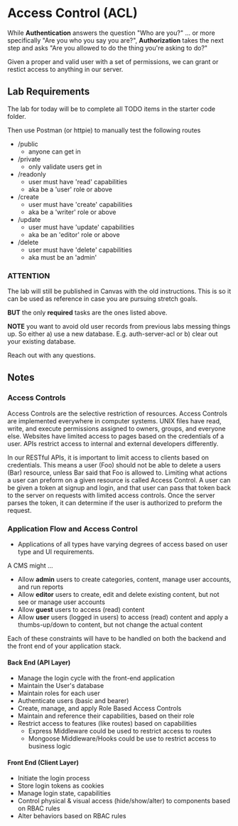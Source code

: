 # Access Control (ACL)

While **Authentication** answers the question "Who are you?" ... or more specifically "Are you who you say you are?", **Authorization** takes the next step and asks "Are you allowed to do the thing you're asking to do?"

Given a proper and valid user with a set of permissions, we can grant or restict access to anything in our server.

## Lab Requirements

The lab for today will be to complete all TODO items in the starter code folder.

Then use Postman (or httpie) to manually test the following routes

- /public
  - anyone can get in
- /private 
  - only validate users get in
- /readonly 
  - user must have 'read' capabilities
  - aka be a 'user' role or above
- /create
  - user must have 'create' capabilities
  - aka be a 'writer' role or above
- /update
  - user must have 'update' capabilities
  - aka be an 'editor' role or above
- /delete
  - user must have 'delete' capabilities
  - aka must be an 'admin' 

### ATTENTION

The lab will still be published in Canvas with the old instructions. This is so it can be used as reference in case you are pursuing stretch goals.  

**BUT** the only **required** tasks are the ones listed above.

**NOTE** you want to avoid old user records from previous labs messing things up. So either a) use a new database. E.g. auth-server-acl or b) clear out your existing database.

Reach out with any questions.

## Notes

### Access Controls

Access Controls are the selective restriction of resources. Access Controls are implemented everywhere in computer systems. UNIX files have read, write, and execute permissions assigned to owners, groups, and everyone else. Websites have limited access to pages based on the credentials of a user. APIs restrict access to internal and external developers differently.

In our RESTful APIs, it is important to limit access to clients based on credentials. This means a user (Foo) should not be able to delete a users (Bar) resource, unless Bar said that Foo is allowed to. Limiting what actions a user can preform on a given resource is called Access Control. A user can be given a token at signup and login, and that user can pass that token back to the server on requests with limited access controls. Once the server parses the token, it can determine if the user is authorized to preform the request.

### Application Flow and Access Control

- Applications of all types have varying degrees of access based on user type and UI requirements.

A CMS might ...

- Allow **admin** users to create categories, content, manage user accounts, and run reports
- Allow **editor** users to create, edit and delete existing content, but not see or manage user accounts
- Allow **guest** users to access (read) content
- Allow **user** users (logged in users) to access (read) content and apply a thumbs-up/down to content, but not change the actual content

Each of these constraints will have to be handled on both the backend and the front end of your application stack.

#### Back End (API Layer)

- Manage the login cycle with the front-end application
- Maintain the User's database
- Maintain roles for each user
- Authenticate users (basic and bearer)
- Create, manage, and apply Role Based Access Controls
- Maintain and reference their capabilities, based on their role
- Restrict access to features (like routes) based on capabilities
  - Express Middleware could be used to restrict access to routes
  - Mongoose Middleware/Hooks could be use to restrict access to business logic

#### Front End (Client Layer)

- Initiate the login process
- Store login tokens as cookies
- Manage login state, capabilities
- Control physical & visual access (hide/show/alter) to components based on RBAC rules
- Alter behaviors based on RBAC rules
